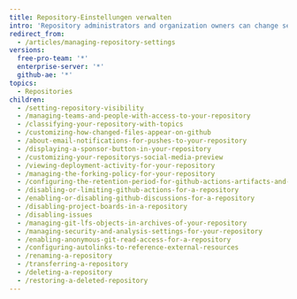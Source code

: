 ```yaml
---
title: Repository-Einstellungen verwalten
intro: 'Repository administrators and organization owners can change settings for a repository, like the name, ownership, and visibility, or delete the repository.'
redirect_from:
  - /articles/managing-repository-settings
versions:
  free-pro-team: '*'
  enterprise-server: '*'
  github-ae: '*'
topics:
  - Repositories
children:
  - /setting-repository-visibility
  - /managing-teams-and-people-with-access-to-your-repository
  - /classifying-your-repository-with-topics
  - /customizing-how-changed-files-appear-on-github
  - /about-email-notifications-for-pushes-to-your-repository
  - /displaying-a-sponsor-button-in-your-repository
  - /customizing-your-repositorys-social-media-preview
  - /viewing-deployment-activity-for-your-repository
  - /managing-the-forking-policy-for-your-repository
  - /configuring-the-retention-period-for-github-actions-artifacts-and-logs-in-your-repository
  - /disabling-or-limiting-github-actions-for-a-repository
  - /enabling-or-disabling-github-discussions-for-a-repository
  - /disabling-project-boards-in-a-repository
  - /disabling-issues
  - /managing-git-lfs-objects-in-archives-of-your-repository
  - /managing-security-and-analysis-settings-for-your-repository
  - /enabling-anonymous-git-read-access-for-a-repository
  - /configuring-autolinks-to-reference-external-resources
  - /renaming-a-repository
  - /transferring-a-repository
  - /deleting-a-repository
  - /restoring-a-deleted-repository
---
```


